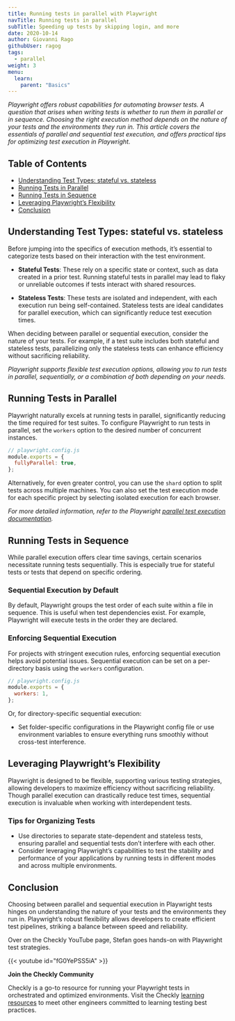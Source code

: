 ```yaml
---
title: Running tests in parallel with Playwright
navTitle: Running tests in parallel
subTitle: Speeding up tests by skipping login, and more
date: 2020-10-14
author: Giovanni Rago
githubUser: ragog
tags:
  - parallel
weight: 3
menu:
  learn:
    parent: "Basics"
---
```


_Playwright offers robust capabilities for automating browser tests. A question that arises when writing tests is whether to run them in parallel or in sequence. Choosing the right execution method depends on the nature of your tests and the environments they run in. This article covers the essentials of parallel and sequential test execution, and offers practical tips for optimizing test execution in Playwright._

## Table of Contents
- [Understanding Test Types: stateful vs. stateless](#understanding-test-types-stateful-vs-stateless)
- [Running Tests in Parallel](#running-tests-in-parallel)
- [Running Tests in Sequence](#running-tests-in-sequence)
- [Leveraging Playwright’s Flexibility](#leveraging-playwrights-flexibility)
- [Conclusion](#conclusion)

## Understanding Test Types: stateful vs. stateless

Before jumping into the specifics of execution methods, it’s essential to categorize tests based on their interaction with the test environment.

- **Stateful Tests**: These rely on a specific state or context, such as data created in a prior test. Running stateful tests in parallel may lead to flaky or unreliable outcomes if tests interact with shared resources.
  
- **Stateless Tests**: These tests are isolated and independent, with each execution run being self-contained. Stateless tests are ideal candidates for parallel execution, which can significantly reduce test execution times.

When deciding between parallel or sequential execution, consider the nature of your tests. For example, if a test suite includes both stateful and stateless tests, parallelizing only the stateless tests can enhance efficiency without sacrificing reliability.

_Playwright supports flexible test execution options, allowing you to run tests in parallel, sequentially, or a combination of both depending on your needs._

## Running Tests in Parallel

Playwright naturally excels at running tests in parallel, significantly reducing the time required for test suites. To configure Playwright to run tests in parallel, set the `workers` option to the desired number of concurrent instances.

```javascript
// playwright.config.js
module.exports = {
  fullyParallel: true,
};
```

Alternatively, for even greater control, you can use the `shard` option to split tests across multiple machines. You can also set the test execution mode for each specific project by selecting isolated execution for each browser.

_For more detailed information, refer to the Playwright [parallel test execution documentation](https://playwright.dev/docs/test-parallel)._

## Running Tests in Sequence

While parallel execution offers clear time savings, certain scenarios necessitate running tests sequentially. This is especially true for stateful tests or tests that depend on specific ordering.

### Sequential Execution by Default
By default, Playwright groups the test order of each suite within a file in sequence. This is useful when test dependencies exist. For example, Playwright will execute tests in the order they are declared.

### Enforcing Sequential Execution
For projects with stringent execution rules, enforcing sequential execution helps avoid potential issues. Sequential execution can be set on a per-directory basis using the `workers` configuration.

```javascript
// playwright.config.js
module.exports = {
  workers: 1,
};
```

Or, for directory-specific sequential execution:

- Set folder-specific configurations in the Playwright config file or use environment variables to ensure everything runs smoothly without cross-test interference.

## Leveraging Playwright’s Flexibility

Playwright is designed to be flexible, supporting various testing strategies, allowing developers to maximize efficiency without sacrificing reliability. Though parallel execution can drastically reduce test times, sequential execution is invaluable when working with interdependent tests.

### Tips for Organizing Tests
- Use directories to separate state-dependent and stateless tests, ensuring parallel and sequential tests don’t interfere with each other.
- Consider leveraging Playwright’s capabilities to test the stability and performance of your applications by running tests in different modes and across multiple environments.

## Conclusion

Choosing between parallel and sequential execution in Playwright tests hinges on understanding the nature of your tests and the environments they run in. Playwright’s robust flexibility allows developers to create efficient test pipelines, striking a balance between speed and reliability.

Over on the Checkly YouTube page, Stefan goes hands-on with Playwright test strategies.

{{< youtube id="fG0YePSS5iA" >}}

**Join the Checkly Community**

Checkly is a go-to resource for running your Playwright tests in orchestrated and optimized environments. Visit the Checkly [learning resources](https://checklyhq.com/learn) to meet other engineers committed to learning testing best practices.